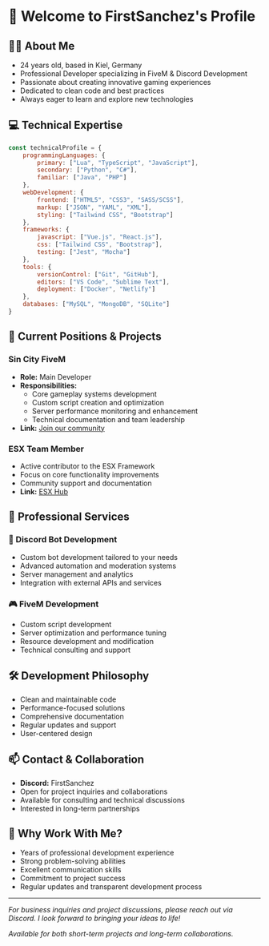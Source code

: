 # 👋 Welcome to FirstSanchez's Profile

## 🧑‍💻 About Me
- 24 years old, based in Kiel, Germany
- Professional Developer specializing in FiveM & Discord Development
- Passionate about creating innovative gaming experiences
- Dedicated to clean code and best practices
- Always eager to learn and explore new technologies

## 💻 Technical Expertise
```javascript
const technicalProfile = {
    programmingLanguages: {
        primary: ["Lua", "TypeScript", "JavaScript"],
        secondary: ["Python", "C#"],
        familiar: ["Java", "PHP"]
    },
    webDevelopment: {
        frontend: ["HTML5", "CSS3", "SASS/SCSS"],
        markup: ["JSON", "YAML", "XML"],
        styling: ["Tailwind CSS", "Bootstrap"]
    },
    frameworks: {
        javascript: ["Vue.js", "React.js"],
        css: ["Tailwind CSS", "Bootstrap"],
        testing: ["Jest", "Mocha"]
    },
    tools: {
        versionControl: ["Git", "GitHub"],
        editors: ["VS Code", "Sublime Text"],
        deployment: ["Docker", "Netlify"]
    },
    databases: ["MySQL", "MongoDB", "SQLite"]
}
```

## 🚀 Current Positions & Projects

### Sin City FiveM
- **Role:** Main Developer
- **Responsibilities:**
  - Core gameplay systems development
  - Custom script creation and optimization
  - Server performance monitoring and enhancement
  - Technical documentation and team leadership
- **Link:** [Join our community](https://discord.gg/sincityrp)

### ESX Team Member
- Active contributor to the ESX Framework
- Focus on core functionality improvements
- Community support and documentation
- **Link:** [ESX Hub](https://discord.gg/esx-hub)

## 💼 Professional Services

### 🤖 Discord Bot Development
- Custom bot development tailored to your needs
- Advanced automation and moderation systems
- Server management and analytics
- Integration with external APIs and services

### 🎮 FiveM Development
- Custom script development
- Server optimization and performance tuning
- Resource development and modification
- Technical consulting and support

## 🛠️ Development Philosophy
- Clean and maintainable code
- Performance-focused solutions
- Comprehensive documentation
- Regular updates and support
- User-centered design

## 📫 Contact & Collaboration
- **Discord:** FirstSanchez
- Open for project inquiries and collaborations
- Available for consulting and technical discussions
- Interested in long-term partnerships

## 🌟 Why Work With Me?
- Years of professional development experience
- Strong problem-solving abilities
- Excellent communication skills
- Commitment to project success
- Regular updates and transparent development process

---

*For business inquiries and project discussions, please reach out via Discord. I look forward to bringing your ideas to life!* 

*Available for both short-term projects and long-term collaborations.*
